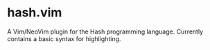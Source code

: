 # hash.vim

A Vim/NeoVim plugin for the Hash programming language. Currently contains a
basic syntax for highlighting.
